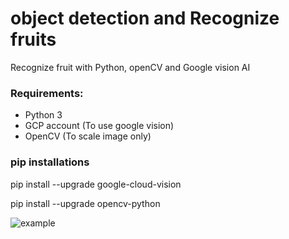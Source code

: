 # object detection and Recognize fruits
Recognize fruit with Python, openCV and Google vision AI


### Requirements:
- Python 3
- GCP account (To use google vision)
- OpenCV (To scale image only)

### pip installations
pip install --upgrade google-cloud-vision

pip install --upgrade opencv-python


![example](https://github.com/nimadorostkar/human-detection/blob/master/data/images/simple.gif)


